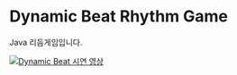 # Dynamic Beat Rhythm Game 

Java 리듬게임입니다.   


[![Dynamic Beat 시연 영상](https://img1.daumcdn.net/thumb/R1280x0/?scode=mtistory2&fname=https%3A%2F%2Fk.kakaocdn.net%2Fdn%2FbH19jH%2FbtqC5n6FSIA%2FhjVgmdZIhleRZJXyg1AkCK%2Fimg.jpg)](https://youtu.be/-6ytLhM6xkk)  

  
